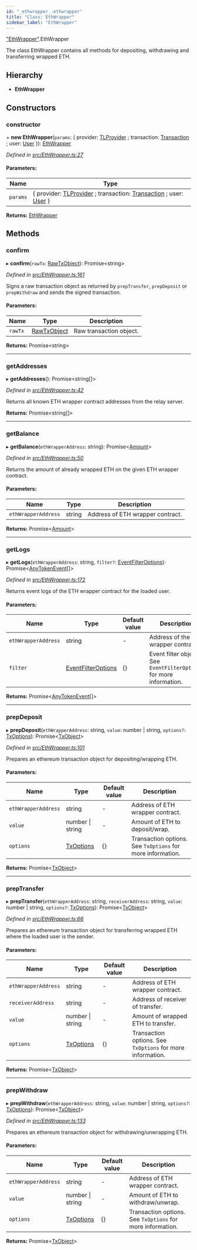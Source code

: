 ```yaml
---
id: "_ethwrapper_.ethwrapper"
title: "Class: EthWrapper"
sidebar_label: "EthWrapper"
---
```


["EthWrapper"](../modules/_ethwrapper_.md).EthWrapper

The class EthWrapper contains all methods for depositing, withdrawing and transferring wrapped ETH.

## Hierarchy

* **EthWrapper**

## Constructors

### constructor

\+ **new EthWrapper**(`params`: { provider: [TLProvider](../interfaces/_providers_tlprovider_.tlprovider.md) ; transaction: [Transaction](_transaction_.transaction.md) ; user: [User](_user_.user.md)  }): [EthWrapper](_ethwrapper_.ethwrapper.md)

*Defined in [src/EthWrapper.ts:27](https://github.com/trustlines-protocol/clientlib/blob/f60ef2b/src/EthWrapper.ts#L27)*

#### Parameters:

Name | Type |
------ | ------ |
`params` | { provider: [TLProvider](../interfaces/_providers_tlprovider_.tlprovider.md) ; transaction: [Transaction](_transaction_.transaction.md) ; user: [User](_user_.user.md)  } |

**Returns:** [EthWrapper](_ethwrapper_.ethwrapper.md)

## Methods

### confirm

▸ **confirm**(`rawTx`: [RawTxObject](../interfaces/_typings_.rawtxobject.md)): Promise&#60;string>

*Defined in [src/EthWrapper.ts:161](https://github.com/trustlines-protocol/clientlib/blob/f60ef2b/src/EthWrapper.ts#L161)*

Signs a raw transaction object as returned by `prepTransfer`, `prepDeposit` or `prepWithdraw`
and sends the signed transaction.

#### Parameters:

Name | Type | Description |
------ | ------ | ------ |
`rawTx` | [RawTxObject](../interfaces/_typings_.rawtxobject.md) | Raw transaction object.  |

**Returns:** Promise&#60;string>

___

### getAddresses

▸ **getAddresses**(): Promise&#60;string[]>

*Defined in [src/EthWrapper.ts:42](https://github.com/trustlines-protocol/clientlib/blob/f60ef2b/src/EthWrapper.ts#L42)*

Returns all known ETH wrapper contract addresses from the relay server.

**Returns:** Promise&#60;string[]>

___

### getBalance

▸ **getBalance**(`ethWrapperAddress`: string): Promise&#60;[Amount](../interfaces/_typings_.amount.md)>

*Defined in [src/EthWrapper.ts:50](https://github.com/trustlines-protocol/clientlib/blob/f60ef2b/src/EthWrapper.ts#L50)*

Returns the amount of already wrapped ETH on the given ETH wrapper contract.

#### Parameters:

Name | Type | Description |
------ | ------ | ------ |
`ethWrapperAddress` | string | Address of ETH wrapper contract.  |

**Returns:** Promise&#60;[Amount](../interfaces/_typings_.amount.md)>

___

### getLogs

▸ **getLogs**(`ethWrapperAddress`: string, `filter?`: [EventFilterOptions](../interfaces/_typings_.eventfilteroptions.md)): Promise&#60;[AnyTokenEvent](../modules/_typings_.md#anytokenevent)[]>

*Defined in [src/EthWrapper.ts:172](https://github.com/trustlines-protocol/clientlib/blob/f60ef2b/src/EthWrapper.ts#L172)*

Returns event logs of the ETH wrapper contract for the loaded user.

#### Parameters:

Name | Type | Default value | Description |
------ | ------ | ------ | ------ |
`ethWrapperAddress` | string | - | Address of the ETH wrapper contract. |
`filter` | [EventFilterOptions](../interfaces/_typings_.eventfilteroptions.md) | {} | Event filter object. See `EventFilterOptions` for more information. |

**Returns:** Promise&#60;[AnyTokenEvent](../modules/_typings_.md#anytokenevent)[]>

___

### prepDeposit

▸ **prepDeposit**(`ethWrapperAddress`: string, `value`: number \| string, `options?`: [TxOptions](../interfaces/_typings_.txoptions.md)): Promise&#60;[TxObject](../interfaces/_typings_.txobject.md)>

*Defined in [src/EthWrapper.ts:101](https://github.com/trustlines-protocol/clientlib/blob/f60ef2b/src/EthWrapper.ts#L101)*

Prepares an ethereum transaction object for depositing/wrapping ETH.

#### Parameters:

Name | Type | Default value | Description |
------ | ------ | ------ | ------ |
`ethWrapperAddress` | string | - | Address of ETH wrapper contract. |
`value` | number \| string | - | Amount of ETH to deposit/wrap. |
`options` | [TxOptions](../interfaces/_typings_.txoptions.md) | {} | Transaction options. See `TxOptions` for more information. |

**Returns:** Promise&#60;[TxObject](../interfaces/_typings_.txobject.md)>

___

### prepTransfer

▸ **prepTransfer**(`ethWrapperAddress`: string, `receiverAddress`: string, `value`: number \| string, `options?`: [TxOptions](../interfaces/_typings_.txoptions.md)): Promise&#60;[TxObject](../interfaces/_typings_.txobject.md)>

*Defined in [src/EthWrapper.ts:66](https://github.com/trustlines-protocol/clientlib/blob/f60ef2b/src/EthWrapper.ts#L66)*

Prepares an ethereum transaction object for transferring wrapped ETH where the
loaded user is the sender.

#### Parameters:

Name | Type | Default value | Description |
------ | ------ | ------ | ------ |
`ethWrapperAddress` | string | - | Address of ETH wrapper contract. |
`receiverAddress` | string | - | Address of receiver of transfer. |
`value` | number \| string | - | Amount of wrapped ETH to transfer. |
`options` | [TxOptions](../interfaces/_typings_.txoptions.md) | {} | Transaction options. See `TxOptions` for more information. |

**Returns:** Promise&#60;[TxObject](../interfaces/_typings_.txobject.md)>

___

### prepWithdraw

▸ **prepWithdraw**(`ethWrapperAddress`: string, `value`: number \| string, `options?`: [TxOptions](../interfaces/_typings_.txoptions.md)): Promise&#60;[TxObject](../interfaces/_typings_.txobject.md)>

*Defined in [src/EthWrapper.ts:133](https://github.com/trustlines-protocol/clientlib/blob/f60ef2b/src/EthWrapper.ts#L133)*

Prepares an ethereum transaction object for withdrawing/unwrapping ETH.

#### Parameters:

Name | Type | Default value | Description |
------ | ------ | ------ | ------ |
`ethWrapperAddress` | string | - | Address of ETH wrapper contract. |
`value` | number \| string | - | Amount of ETH to withdraw/unwrap. |
`options` | [TxOptions](../interfaces/_typings_.txoptions.md) | {} | Transaction options. See `TxOptions` for more information. |

**Returns:** Promise&#60;[TxObject](../interfaces/_typings_.txobject.md)>
